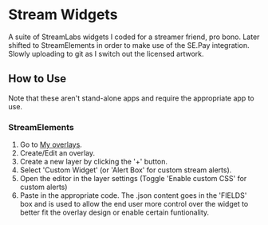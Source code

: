 # Stream Widgets

A suite of StreamLabs widgets I coded for a streamer friend, pro bono.
Later shifted to StreamElements in order to make use of the SE.Pay integration.
Slowly uploading to git as I switch out the licensed artwork.

## How to Use

Note that these aren't stand-alone apps and require the appropriate app to use.

### StreamElements

1. Go to [My overlays](https://streamelements.com/dashboard/overlays).
2. Create/Edit an overlay.
3. Create a new layer by clicking the '+' button.
4. Select 'Custom Widget' (or 'Alert Box' for custom stream alerts).
5. Open the editor in the layer settings (Toggle 'Enable custom CSS' for custom alerts)
6. Paste in the appropriate code. The .json content goes in the 'FIELDS' box and is used to allow the end user more control over the widget to better fit the overlay design or enable certain funtionality.
